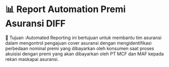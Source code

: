 # 📊 Report Automation Premi Asuransi DIFF

🚀 Tujuan :Automated Reporting ini bertujuan untuk membantu tim asuransi dalam mengontrol pengajuan cover asuransi dengan 
           mengidentifikasi perbedaan nominal premi yang dibayarkan oleh konsumen saat proses akuisisi dengan premi yang akan 
           dibayarkan oleh PT MCF dan MAF kepada rekan maskapai asuransi.
